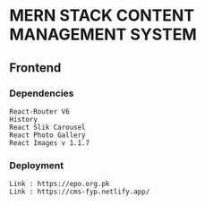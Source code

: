 # MERN STACK CONTENT MANAGEMENT SYSTEM

## Frontend 

### Dependencies
    React-Router V6
    History
    React Slik Carousel
    React Photo Gallery
    React Images v 1.1.7
    
### Deployment
    Link : https://epo.org.pk
    Link : https://cms-fyp.netlify.app/